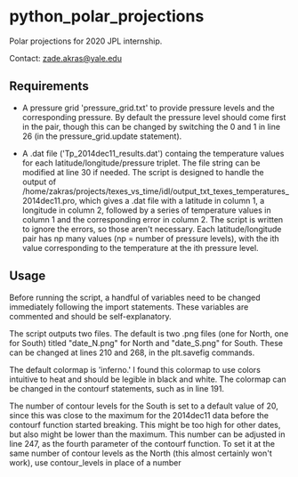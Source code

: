 # python\_polar\_projections
Polar projections for 2020 JPL internship.

Contact: zade.akras@yale.edu

## Requirements

- A pressure grid 'pressure\_grid.txt' to provide pressure levels and the corresponding pressure. 
By default the pressure level should come first in the pair, though this can be changed by switching the 0 and 1 in line 26 (in the pressure\_grid.update statement).

- A .dat file ('Tp\_2014dec11\_results.dat') containg the temperature values for each latitude/longitude/pressure triplet.
The file string can be modified at line 30 if needed. The script is designed to handle the output of /home/zakras/projects/texes\_vs\_time/idl/output\_txt\_texes\_temperatures\_2014dec11.pro, which gives a .dat file with a latitude in column 1, a longitude in column 2, followed by a series of temperature values in column 1 and the corresponding error in column 2. The script is written to ignore the errors, so those aren't necessary. Each latitude/longitude pair has np many values (np = number of pressure levels), with the ith value corresponding to the temperature at the ith pressure level.

## Usage

Before running the script, a handful of variables need to be changed immediately following the import statements. These variables are commented and should be self-explanatory.

The script outputs two files. The default is two .png files (one for North, one for South) titled "date\_N.png" for North and "date\_S.png" for South. These can be changed at lines 210 and 268, in the plt.savefig commands.

The default colormap is 'inferno.' I found this colormap to use colors intuitive to heat and should be legible in black and white. The colormap can be changed in the contourf statements, such as in line 191.

The number of contour levels for the South is set to a default value of 20, since this was close to the maximum for the 2014dec11 data before the contourf function started breaking. This might be too high for other dates, but also might be lower than the maximum. This number can be adjusted in line 247, as the fourth parameter of the contourf function. To set it at the same number of contour levels as the North (this almost certainly won't work), use contour\_levels in place of a number

